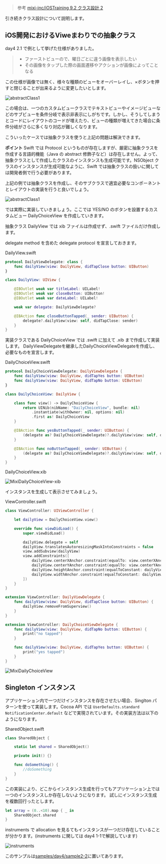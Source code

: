 > 参考 [mixi-inc/iOSTraining 9.2 クラス設計 2](https://github.com/mixi-inc/iOSTraining/wiki/9.2-%E3%82%AF%E3%83%A9%E3%82%B9%E8%A8%AD%E8%A8%88-2)

引き続きクラス設計について説明します。

## iOS開発におけるViweまわりでの抽象クラス

day4 2.1 で例として挙げた仕様がありました。

> - ファーストビューので、曜日ごとに違う画像を表示したい
> - その画像をタップした際の画面遷移やアクションが画像によってことなる

この仕様が画像では無く、様々な種類のビューをオーバーレイし、×ボタンを押すと閉じることが出来るように変更したいとします。

![abstractClass1](https://raw.github.com/mixi-inc/iOSTraining/master/Doc/Images/9.2/abstractClass1.png)

この場合は、一つのカスタムビュークラスでテキストビューやイメージビューなどのサブビューを条件分岐で表示非表示にしがちです。しかし、そうしてしまうとコードにレイアウトのコードが増えたり、ビューの種類が増えてきた場合に条件分岐がさらに多くなり対応が難しくなります。

こういったケースでは抽象クラスを使うと上記の問題は解決できます。

**ポイント**
Swift では Protocol というものが存在しますが、厳密に抽象クラスを作成する言語的機能（Java の abstract 修飾子など）は存在しません。よって、抽象クラスとして作成したクラスのインスタンスも生成可能です。NSObject クラスのインスタンスが生成可能なように、Swift では抽象クラスの扱いに関しては開発者側で行う必要があります。

上記の例では抽象クラスを作成し、そのサブクラスで適宜必要なコンポーネントとレイアウトの実装を行うと良いでしょう。

![abstractClass1](https://raw.github.com/mixi-inc/iOSTraining/master/Doc/Images/9.2/abstractClass2.png)

では実際に実装していきましょう。ここでは YES/NO のボタンを設置するカスタムビュー DailyChoiceView を作成していきます。

抽象クラス DailyView では xib ファイルは作成せず、.swift ファイルだけ作成します。

delegate method を含めた delegate protocol を宣言しておきます。

DailyView.swift

```swift
protocol DailyViewDelegate: class {
    func dailyView(view: DailyView, didTapClose button: UIButton)
}

class DailyView: UIView {

    @IBOutlet weak var titleLabel: UILabel!
    @IBOutlet weak var closeButton: UIButton!
    @IBOutlet weak var dateLabel: UILabel!

    weak var delegate: DailyViewDelegate?

    @IBAction func closeButtonTapped(_ sender: UIButton) {
        delegate?.dailyView(view: self, didTapClose: sender)
    }
}
```

実装クラスである DailyChoiceView では .swift に加えて .xib まで作成して実装します。
DailyViewDelegateを継承したDailyChoiceViewDelegateを作成し、必要なものを宣言します。

DailyChoiceView.swift

```swift
protocol DailyChoiceViewDelegate: DailyViewDelegate {
    func dailyView(view: DailyView, didTapYes button: UIButton)
    func dailyView(view: DailyView, didTapNo button: UIButton)
}

class DailyChoiceView: DailyView {

    class func view() -> DailyChoiceView {
        return UINib(nibName: "DailyChoiceView", bundle: nil)
            .instantiate(withOwner: nil, options: nil)
            .first as! DailyChoiceView
    }

    @IBAction func yesButtonTapped(_ sender: UIButton) {
        (delegate as? DailyChoiceViewDelegate)?.dailyView(view: self, didTapYes: sender)
    }

    @IBAction func noButtonTapped(_ sender: UIButton) {
        (delegate as? DailyChoiceViewDelegate)?.dailyView(view: self, didTapNo: sender)
    }
}

```

DailyChoiceView.xib

![MixiDailyChoiceView-xib](./images/2_2/image3.png)

インスタンスを生成して表示させてみましょう。

ViewController.swift

```swift
class ViewController: UIViewController {

    let dailyView = DailyChoiceView.view()

    override func viewDidLoad() {
        super.viewDidLoad()

        dailyView.delegate = self
        dailyView.translatesAutoresizingMaskIntoConstraints = false
        view.addSubview(dailyView)
        view.addConstraints([
            dailyView.centerXAnchor.constraint(equalTo: view.centerXAnchor),
            dailyView.centerYAnchor.constraint(equalTo: view.centerYAnchor),
            dailyView.heightAnchor.constraint(equalToConstant: dailyView.bounds.size.height),
            dailyView.widthAnchor.constraint(equalToConstant: dailyView.bounds.size.width)
        ])
    }
}

extension ViewController: DailyViewDelegate {
    func dailyView(view: DailyView, didTapClose button: UIButton) {
        dailyView.removeFromSuperview()
    }
}

extension ViewController: DailyChoiceViewDelegate {
    func dailyView(view: DailyView, didTapNo button: UIButton) {
        print("no tapped")
    }

    func dailyView(view: DailyView, didTapYes button: UIButton) {
        print("yes tapped")
    }
}

```

![MixiDailyChoiceView](./images/2_2/image4.png)

## Singleton インスタンス
アプリケーション内で一つだけインスタンスを存在させたい場合、Singlton パターンを使って実装します。Cocoa API では `UserDefaults.standard` `NotificationCenter.default` などで実現されています。その実装方法は以下のようになります。

SharedObject.swift

```swift
class SharedObject {

    static let shared = SharedObject()

    private init() {}

    func doSomething() {
        //doSomething
    }
}
```

この実装により、どこからインスタンス生成を行ってもアプリケーション上では一つのインスタンスしか存在しないようになります。
試しにインスタンス生成を複数回行ったとします。

```swift
let array = (0..<10).map { _ in
    SharedObject.shared
}
```

instruments で allocation を見るてもインスタンスが一つだけ存在していることが分かります。(instruments に関しては day4 1-1で解説しています)

![instruments](./images/2_2/image5.png)

このサンプルは[samples/day4/sample2-2](../../samples/day4/sample2-2)に置いてあります。
